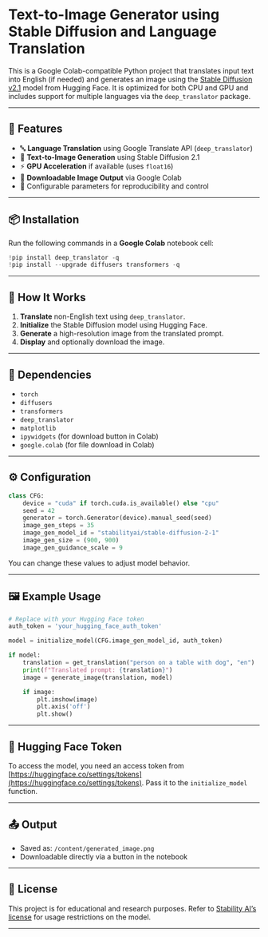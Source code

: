 
# Text-to-Image Generator using Stable Diffusion and Language Translation

This is a Google Colab-compatible Python project that translates input text into English (if needed) and generates an image using the [Stable Diffusion v2.1](https://huggingface.co/stabilityai/stable-diffusion-2-1) model from Hugging Face. It is optimized for both CPU and GPU and includes support for multiple languages via the `deep_translator` package.

---

## 🚀 Features

- 🔤 **Language Translation** using Google Translate API (`deep_translator`)
- 🎨 **Text-to-Image Generation** using Stable Diffusion 2.1
- ⚡ **GPU Acceleration** if available (uses `float16`)
- 💾 **Downloadable Image Output** via Google Colab
- 🧠 Configurable parameters for reproducibility and control

---

## 📦 Installation

Run the following commands in a **Google Colab** notebook cell:

```python
!pip install deep_translator -q
!pip install --upgrade diffusers transformers -q
```

---

## 🧠 How It Works

1. **Translate** non-English text using `deep_translator`.
2. **Initialize** the Stable Diffusion model using Hugging Face.
3. **Generate** a high-resolution image from the translated prompt.
4. **Display** and optionally download the image.

---

## 🧰 Dependencies

- `torch`
- `diffusers`
- `transformers`
- `deep_translator`
- `matplotlib`
- `ipywidgets` (for download button in Colab)
- `google.colab` (for file download in Colab)

---

## ⚙️ Configuration

```python
class CFG:
    device = "cuda" if torch.cuda.is_available() else "cpu"
    seed = 42
    generator = torch.Generator(device).manual_seed(seed)
    image_gen_steps = 35
    image_gen_model_id = "stabilityai/stable-diffusion-2-1"
    image_gen_size = (900, 900)
    image_gen_guidance_scale = 9
```

You can change these values to adjust model behavior.

---

## 🖼️ Example Usage

```python
# Replace with your Hugging Face token
auth_token = 'your_hugging_face_auth_token'

model = initialize_model(CFG.image_gen_model_id, auth_token)

if model:
    translation = get_translation("person on a table with dog", "en")
    print(f"Translated prompt: {translation}")
    image = generate_image(translation, model)

    if image:
        plt.imshow(image)
        plt.axis('off')
        plt.show()
```

---

## 🔐 Hugging Face Token

To access the model, you need an access token from [https://huggingface.co/settings/tokens](https://huggingface.co/settings/tokens). Pass it to the `initialize_model` function.

---

## 📤 Output

- Saved as: `/content/generated_image.png`
- Downloadable directly via a button in the notebook

---

## 📄 License

This project is for educational and research purposes. Refer to [Stability AI’s license](https://huggingface.co/stabilityai/stable-diffusion-2-1/blob/main/LICENSE.md) for usage restrictions on the model.

---